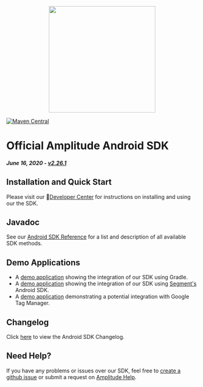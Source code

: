<p align="center">
  <a href="https://amplitude.com" target="_blank" align="center">
    <img src="https://static.amplitude.com/lightning/46c85bfd91905de8047f1ee65c7c93d6fa9ee6ea/static/media/amplitude-logo-with-text.4fb9e463.svg" width="280">
  </a>
  <br />
</p>

[![Maven Central](https://img.shields.io/maven-central/v/com.amplitude/android-sdk)](https://mvnrepository.com/artifact/com.amplitude/android-sdk/latest)


# Official Amplitude Android SDK

##### _June 16, 2020_ - [v2.26.1](https://github.com/amplitude/Amplitude-Android/releases/tag/v2.26.1)

## Installation and Quick Start
Please visit our :100:[Developer Center](https://developers.amplitude.com/docs/android) for instructions on installing and using our the SDK.

## Javadoc
See our [Android SDK Reference](http://amplitude.github.io/Amplitude-Android/) for a list and description of all available SDK methods.

## Demo Applications
* A [demo application](https://github.com/amplitude/Android-Demo) showing the integration of our SDK using Gradle.
* A [demo application](https://github.com/amplitude/Segment-Android-Demo) showing the integration of our SDK using [Segment's](https://segment.com) Android SDK.
* A [demo application](https://github.com/amplitude/GTM-Android-Demo) demonstrating a potential integration with Google Tag Manager.

## Changelog
Click [here](https://github.com/amplitude/Amplitude-Android/wiki/Changelog) to view the Android SDK Changelog.

## Need Help?
If you have any problems or issues over our SDK, feel free to [create a github issue](https://github.com/amplitude/Amplitude-Android/issues/new) or submit a request on [Amplitude Help](https://help.amplitude.com/hc/en-us/requests/new).
